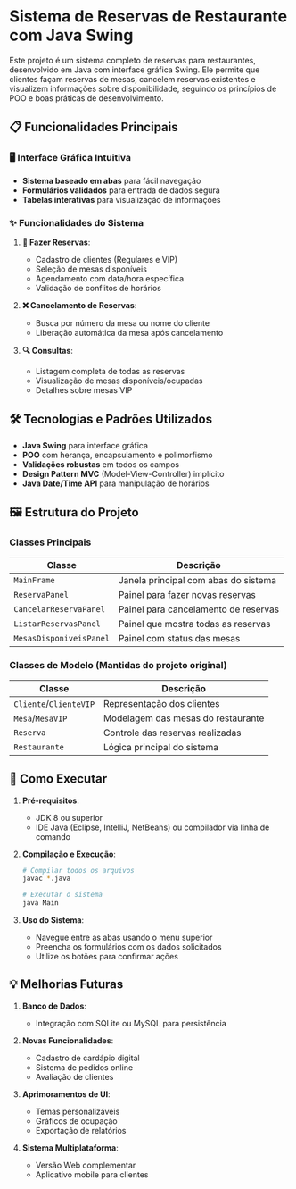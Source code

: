 # Sistema de Reservas de Restaurante com Java Swing

Este projeto é um sistema completo de reservas para restaurantes, desenvolvido em Java com interface gráfica Swing. Ele permite que clientes façam reservas de mesas, cancelem reservas existentes e visualizem informações sobre disponibilidade, seguindo os princípios de POO e boas práticas de desenvolvimento.

## 📋 Funcionalidades Principais

### 🖥️ Interface Gráfica Intuitiva
- **Sistema baseado em abas** para fácil navegação
- **Formulários validados** para entrada de dados segura
- **Tabelas interativas** para visualização de informações

### ✨ Funcionalidades do Sistema
1. **📅 Fazer Reservas**:
   - Cadastro de clientes (Regulares e VIP)
   - Seleção de mesas disponíveis
   - Agendamento com data/hora específica
   - Validação de conflitos de horários

2. **❌ Cancelamento de Reservas**:
   - Busca por número da mesa ou nome do cliente
   - Liberação automática da mesa após cancelamento

3. **🔍 Consultas**:
   - Listagem completa de todas as reservas
   - Visualização de mesas disponíveis/ocupadas
   - Detalhes sobre mesas VIP

## 🛠️ Tecnologias e Padrões Utilizados

- **Java Swing** para interface gráfica
- **POO** com herança, encapsulamento e polimorfismo
- **Validações robustas** em todos os campos
- **Design Pattern MVC** (Model-View-Controller) implícito
- **Java Date/Time API** para manipulação de horários

## 🖼️ Estrutura do Projeto

### Classes Principais

| Classe | Descrição |
|--------|-----------|
| `MainFrame` | Janela principal com abas do sistema |
| `ReservaPanel` | Painel para fazer novas reservas |
| `CancelarReservaPanel` | Painel para cancelamento de reservas |
| `ListarReservasPanel` | Painel que mostra todas as reservas |
| `MesasDisponiveisPanel` | Painel com status das mesas |

### Classes de Modelo (Mantidas do projeto original)

| Classe | Descrição |
|--------|-----------|
| `Cliente`/`ClienteVIP` | Representação dos clientes |
| `Mesa`/`MesaVIP` | Modelagem das mesas do restaurante |
| `Reserva` | Controle das reservas realizadas |
| `Restaurante` | Lógica principal do sistema |

## 🚀 Como Executar

1. **Pré-requisitos**:
   - JDK 8 ou superior
   - IDE Java (Eclipse, IntelliJ, NetBeans) ou compilador via linha de comando

2. **Compilação e Execução**:
   ```bash
   # Compilar todos os arquivos
   javac *.java
   
   # Executar o sistema
   java Main
   ```

3. **Uso do Sistema**:
   - Navegue entre as abas usando o menu superior
   - Preencha os formulários com os dados solicitados
   - Utilize os botões para confirmar ações

## 💡 Melhorias Futuras

1. **Banco de Dados**:
   - Integração com SQLite ou MySQL para persistência

2. **Novas Funcionalidades**:
   - Cadastro de cardápio digital
   - Sistema de pedidos online
   - Avaliação de clientes

3. **Aprimoramentos de UI**:
   - Temas personalizáveis
   - Gráficos de ocupação
   - Exportação de relatórios

4. **Sistema Multiplataforma**:
   - Versão Web complementar
   - Aplicativo mobile para clientes
